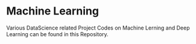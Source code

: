 # Machine Learning
Various DataScience related Project Codes on Machine Lerning and Deep Learning can be found in this Repository.
